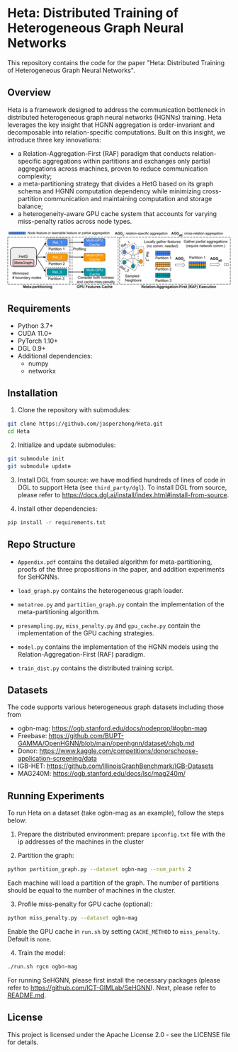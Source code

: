 # Heta: Distributed Training of Heterogeneous Graph Neural Networks

This repository contains the code for the paper "Heta: Distributed Training of Heterogeneous Graph Neural Networks".

## Overview

Heta is a framework designed to address the communication bottleneck in distributed heterogeneous graph neural networks (HGNNs) training. Heta leverages the key insight that HGNN aggregation is order-invariant and decomposable into relation-specific computations. Built on this insight, we introduce three key innovations: 
- a Relation-Aggregation-First (RAF) paradigm that conducts relation-specific aggregations within partitions and exchanges only partial aggregations across machines, proven to reduce communication complexity; 
- a meta-partitioning strategy that divides a HetG based on its graph schema and HGNN computation dependency while minimizing cross-partition communication and maintaining computation and storage balance; 
- a heterogeneity-aware GPU cache system that accounts for varying miss-penalty ratios across node types.

![Heta Overview](./figs/overview.png)

## Requirements

- Python 3.7+
- CUDA 11.0+
- PyTorch 1.10+
- DGL 0.9+
- Additional dependencies:
    - numpy
    - networkx

## Installation

1. Clone the repository with submodules:

```bash
git clone https://github.com/jasperzhong/Heta.git
cd Heta
```

2. Initialize and update submodules:
```bash
git submodule init
git submodule update 
```

3. Install DGL from source: we have modified hundreds of lines of code in DGL to support Heta (see `third_party/dgl`). To install DGL from source, please refer to https://docs.dgl.ai/install/index.html#install-from-source.


4. Install other dependencies:
    
```bash
pip install -r requirements.txt
```

## Repo Structure

- `Appendix.pdf` contains the detailed algorithm for meta-partitioning, proofs of the three propositions in the paper, and addition experiments for SeHGNNs.

- `load_graph.py` contains the heterogeneous graph loader.
- `metatree.py` and `partition_graph.py` contain the implementation of the meta-partitioning algorithm.
- `presampling.py`, `miss_penalty.py` and `gpu_cache.py` contain the implementation of the GPU caching strategies.
- `model.py` contains the implementation of the HGNN models using the Relation-Aggregation-First (RAF) paradigm.
- `train_dist.py` contains the distributed training script.

## Datasets

The code supports various heterogeneous graph datasets including those from 
- ogbn-mag: https://ogb.stanford.edu/docs/nodeprop/#ogbn-mag
- Freebase: https://github.com/BUPT-GAMMA/OpenHGNN/blob/main/openhgnn/dataset/ohgb.md
- Donor: https://www.kaggle.com/competitions/donorschoose-application-screening/data
- IGB-HET: https://github.com/IllinoisGraphBenchmark/IGB-Datasets 
- MAG240M: https://ogb.stanford.edu/docs/lsc/mag240m/

## Running Experiments

To run Heta on a dataset (take ogbn-mag as an example), follow the steps below:

1. Prepare the distributed environment: prepare `ipconfig.txt` file with the ip addresses of the machines in the cluster

2. Partition the graph:
```bash
python partition_graph.py --dataset ogbn-mag --num_parts 2
```

Each machine will load a partition of the graph. The number of partitions should be equal to the number of machines in the cluster.

3. Profile miss-penalty for GPU cache (optional): 
```bash
python miss_penalty.py --dataset ogbn-mag 
```

Enable the GPU cache in `run.sh` by setting `CACHE_METHOD` to `miss_penalty`. Default is `none`.

4. Train the model:
```bash
./run.sh rgcn ogbn-mag 
```

For running SeHGNN, please first install the necessary packages (please refer to https://github.com/ICT-GIMLab/SeHGNN). Next, please refer to [README.md](https://github.com/jasperzhong/Heta/blob/main/SeHGNN/README.md).

## License

This project is licensed under the Apache License 2.0 - see the LICENSE file for details.
